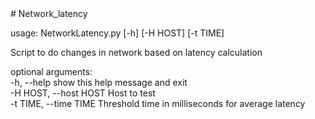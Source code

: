 <html>
<head>
# Network_latency
</head>
<body>

usage: NetworkLatency.py [-h] [-H HOST] [-t TIME] <br>

Script to do changes in network based on latency calculation <br>

optional arguments: <br>
  -h, --help            show this help message and exit <br>
  -H HOST, --host HOST  Host to test <br>
  -t TIME, --time TIME  Threshold time in milliseconds for average latency <br>
  </body>
</html>
